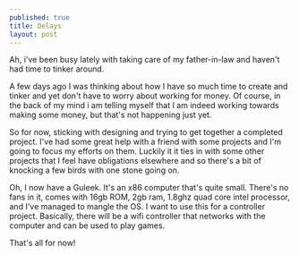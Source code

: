 ```yaml
---
published: true
title: Delays
layout: post
---
```

Ah, i've been busy lately with taking care of my father-in-law and haven't had time to tinker around.

A few days ago I was thinking about how I have so much time to create and tinker and yet don't have to worry about working for money.  Of course, in the back of my mind i am telling myself that I am indeed working towards making some money, but that's not happening just yet.

So for now, sticking with designing and trying to get together a completed project.  I've had some great help with a friend with some projects and I'm going to focus my efforts on them.  Luckily it it ties in with some other projects that I feel have obligations elsewhere and so there's a bit of knocking a few birds with one stone going on.

Oh, I now have a Guleek.  It's an x86 computer that's quite small.  There's no fans in it, comes with 16gb ROM, 2gb ram, 1.8ghz quad core intel processor, and I've managed to mangle the OS.  I want to use this for a controller project.  Basically, there will be a wifi controller that networks with the computer and can be used to play games.  

That's all for now!